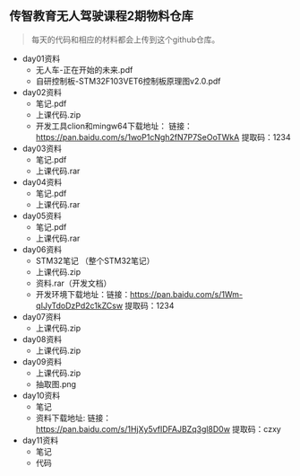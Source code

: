## 传智教育无人驾驶课程2期物料仓库

> 每天的代码和相应的材料都会上传到这个github仓库。

* day01资料
    * 无人车-正在开始的未来.pdf
    * 自研控制板-STM32F103VET6控制板原理图v2.0.pdf
* day02资料
  * 笔记.pdf
  * 上课代码.zip
  * 开发工具clion和mingw64下载地址：  链接：https://pan.baidu.com/s/1woP1cNgh2fN7P7SeOoTWkA 
          提取码：1234 
* day03资料
  * 笔记.pdf
  * 上课代码.rar
* day04资料
    * 笔记.pdf
    * 上课代码.rar
* day05资料
    * 笔记.pdf
    * 上课代码.rar
* day06资料
    * STM32笔记 （整个STM32笔记）
    * 上课代码.zip
    * 资料.rar（开发文档）
    * 开发环境下载地址：链接：https://pan.baidu.com/s/1Wm-qIJyTdoDzPd2c1kZCsw 
        提取码：1234
* day07资料
    * 上课代码.zip
* day08资料
    * 上课代码.zip
* day09资料
    * 上课代码.zip
    * 抽取图.png
* day10资料
    * 笔记
    * 资料下载地址: 链接：https://pan.baidu.com/s/1HjXy5vfIDFAJBZq3gl8D0w 提取码：czxy
* day11资料
    * 笔记
    * 代码